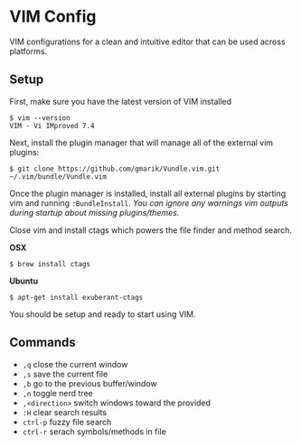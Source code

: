 # VIM Config

VIM configurations for a clean and intuitive editor that can be used across platforms.

## Setup

First, make sure you have the latest version of VIM installed

```
$ vim --version
VIM - Vi IMproved 7.4
```

Next, install the plugin manager that will manage all of the external vim plugins:

```
$ git clone https://github.com/gmarik/Vundle.vim.git ~/.vim/bundle/Vundle.vim
```

Once the plugin manager is installed, install all external plugins by starting vim and running `:BundleInstall`. *You can ignore any warnings vim outputs during startup about missing plugins/themes.*

Close vim and install ctags which powers the file finder and method search.

**OSX**

```
$ brew install ctags
```

**Ubuntu**

```
$ apt-get install exuberant-ctags
```

You should be setup and ready to start using VIM.


## Commands

- `,q` close the current window
- `,s` save the current file
- `,b` go to the previous buffer/window
- `,n` toggle nerd tree
- `,<direction>` switch windows toward the provided <direction>
- `:H` clear search results
- `ctrl-p` fuzzy file search
- `ctrl-r` serach symbols/methods in file
